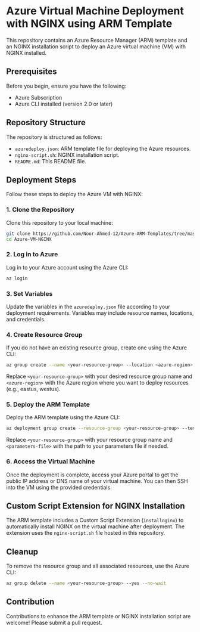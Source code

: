 # Azure Virtual Machine Deployment with NGINX using ARM Template

This repository contains an Azure Resource Manager (ARM) template and an NGINX installation script to deploy an Azure virtual machine (VM) with NGINX installed.

## Prerequisites

Before you begin, ensure you have the following:

- Azure Subscription
- Azure CLI installed (version 2.0 or later)

## Repository Structure

The repository is structured as follows:

- `azuredeploy.json`: ARM template file for deploying the Azure resources.
- `nginx-script.sh`: NGINX installation script.
- `README.md`: This README file.

## Deployment Steps

Follow these steps to deploy the Azure VM with NGINX:

### 1. Clone the Repository

Clone this repository to your local machine:

```bash
git clone https://github.com/Noor-Ahmed-12/Azure-ARM-Templates/tree/master/VM%20templates
cd Azure-VM-NGINX
```

### 2. Log in to Azure

Log in to your Azure account using the Azure CLI:

```bash
az login
```

### 3. Set Variables

Update the variables in the `azuredeploy.json` file according to your deployment requirements. Variables may include resource names, locations, and credentials.

### 4. Create Resource Group

If you do not have an existing resource group, create one using the Azure CLI:

```bash
az group create --name <your-resource-group> --location <azure-region>
```

Replace `<your-resource-group>` with your desired resource group name and `<azure-region>` with the Azure region where you want to deploy resources (e.g., eastus, westus).

### 5. Deploy the ARM Template

Deploy the ARM template using the Azure CLI:

```bash
az deployment group create --resource-group <your-resource-group> --template-file azuredeploy.json --parameters <parameters-file>
```

Replace `<your-resource-group>` with your resource group name and `<parameters-file>` with the path to your parameters file if needed.

### 6. Access the Virtual Machine

Once the deployment is complete, access your Azure portal to get the public IP address or DNS name of your virtual machine. You can then SSH into the VM using the provided credentials.

## Custom Script Extension for NGINX Installation

The ARM template includes a Custom Script Extension (`installnginx`) to automatically install NGINX on the virtual machine after deployment. The extension uses the `nginx-script.sh` file hosted in this repository.

## Cleanup

To remove the resource group and all associated resources, use the Azure CLI:

```bash
az group delete --name <your-resource-group> --yes --no-wait
```

## Contribution

Contributions to enhance the ARM template or NGINX installation script are welcome! Please submit a pull request.
